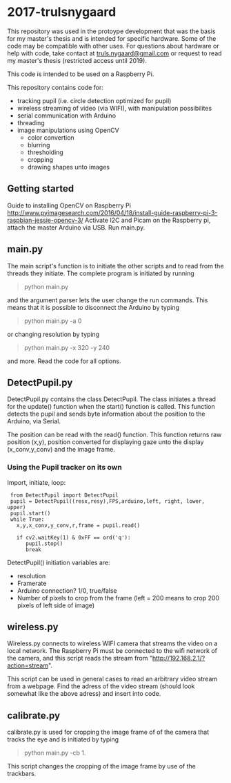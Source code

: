 # 2017-trulsnygaard

This repository was used in the protoype development that was the basis for my master's thesis and is intended for specific hardware.
Some of the code may be compatible with other uses. For questions about hardware or help with code, take contact at truls.nygaard@gmail.com or request to read my master's thesis (restricted access until 2019).

This code is intended to be used on a Raspberry Pi.

This repository contains code for:
* tracking pupil (i.e. circle detection optimized for pupil)
* wireless streaming of video (via WIFI), with manipulation possibilites
* serial communication with Arduino
* threading
* image manipulations using OpenCV
  * color convertion
  * blurring
  * thresholding
  * cropping
  * drawing shapes unto images

## Getting started

Guide to installing OpenCV on Raspberry Pi http://www.pyimagesearch.com/2016/04/18/install-guide-raspberry-pi-3-raspbian-jessie-opencv-3/
Activate I2C and Picam on the Raspberry pi, attach the master Arduino via USB. 
Run main.py.

## main.py

The main script's function is to initiate the other scripts and to read from the threads they initiate.
The complete program is initiated by running 
> python main.py

and the argument parser lets the user change the run commands. This means that it is possible to disconnect the Arduino by typing
> python main.py -a 0

or changing resolution by typing
> python main.py -x 320 -y 240

and more. Read the code for all options.

## DetectPupil.py

DetectPupil.py contains the class DetectPupil. The class initiates a thread for the update() function when the start() function is called. 
This function detects the pupil and sends byte information about the position to the Arduino, via Serial.

The position can be read with the read() function. This function returns raw position (x,y), position converted for displaying gaze unto the display (x_conv,y_conv) and the image frame.

### Using the Pupil tracker on its own

Import, initiate, loop:

```
 from DetectPupil import DetectPupil
 pupil = DetectPupil((resx,resy),FPS,arduino,left, right, lower, upper)
 pupil.start()
 while True:
   x,y,x_conv,y_conv,r,frame = pupil.read()   

   if cv2.waitKey(1) & 0xFF == ord('q'):
      pupil.stop()
      break
```
DetectPupil() initiation variables are:
* resolution
* Framerate
* Arduino connection? 1/0, true/false
* Number of pixels to crop from the frame (left = 200 means to crop 200 pixels of left side of image)

## wireless.py

Wireless.py connects to wireless WIFI camera that streams the video on a local network. The Raspberry Pi must be connected to the wifi network of the camera, and this script reads the stream from "http://192.168.2.1/?action=stream".

This script can be used in general cases to read an arbitrary video stream from a webpage. Find the adress of the video stream (should look somewhat like the above adress) and insert into code.

## calibrate.py

calibrate.py is used for cropping the image frame of of the camera that tracks the eye and is initiated by typing 
>python main.py -cb 1.

This script changes the cropping of the image frame by use of the trackbars.
